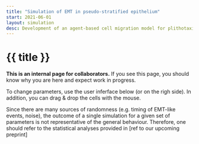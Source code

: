 ```yaml
---
title: "Simulation of EMT in pseudo-stratified epithelium"
start: 2021-06-01
layout: simulation
desc: Development of an agent-based cell migration model for plithotaxis.
---
```


# {{ title }}

**This is an internal page for collaborators.** 
If you see this page, you should know why you are here and expect work in progress.

To change parameters, use the user inferface below (or on the righ side). In addition, you can drag & drop the cells with the mouse.

<span class="text-red-600">
Since there are many sources of randomness (e.g. timing of EMT-like events, noise), the outcome of a single simulation for a given set of parameters is not representative of the general behaviour. Therefore, one should refer to the statistical analyses provided in [ref to our upcoming preprint]</span>

<div class="grid md:grid-cols-3 gap-4 grid-cols-2 mx-auto">

<div id="sim_div" class="col-span-2">
</div>
<div id="tp_container" class="col-span-1">
</div>
</div>

<div>

<script async defer>


    let sim_emt = function(p) {
        const parent = document.getElementById('sim_div');
        const pv = p5.Vector;

        const aspect = 16/9;
        const bg_col = p.color(30,30,30);

        // Units: space: 5e-6m | h

        let pcontrol = {
            speed: 1.0,
            preset: ""
        };

        let plts = {

        };

        const params_def = {
            general: {
                t_end: 96,
                dt: 0.1, 
                random_seed: 0,
                init_basal_junction_dist: 0.3,
                N_init: 30,
                N_max: 70,
                N_emt: 2,
                w_init: 10,
                h_init: 10,
                mu: 0.2,
                n_substeps: 20,
                alg_dt: 0.01,
                w_screen: 25,
                h_screen: 20,
                p_div_out: 0.8,
            },
            cell_prop: {
                apical_junction_init: 0.3,
                max_basal_junction_dist: 1.0,
                basal_daming_ratio: 1.0,
                cytos_init: 0.3,
                diffusion: 0.1,

            },
            cell_types: {
                control: {
                    name: 'control',
                    R_hard: 0.3, 
                    R_hard_div: 0.7, 
                    R_soft: 1.0,
                    color: p.color(30, 100, 20),
                    dur_G2: 0.5,
                    dur_mitosis: 0.5,
                    k_apical_junction: 1.0,
                    k_cytos: 5.0,
                    running_speed: 1.0,
                    stiffness_apical_apical: 5.0,
                    stiffness_nuclei_apical: 2.0,
                    stiffness_nuclei_basal: 2.0,
                    stiffness_repulsion: 1.0,
                    stiffness_straightness: 15.0,
                    lifespan: {min: 10, max: 21},
                    INM: true,
                    events: {
                        time_A: {min:Infinity, max:Infinity},
                        time_B: {min:Infinity, max:Infinity},
                        time_S: {min:Infinity, max:Infinity},
                    }
                },
                emt: {
                    name: 'emt',
                    R_hard: 0.3, 
                    R_hard_div: 0.7, 
                    R_soft: 1.0,
                    color: p.color(150, 0, 0),
                    dur_G2: 0.5,
                    dur_mitosis: 0.5,
                    k_apical_junction: 1.0,
                    k_cytos: 5.0,
                    running_speed: 1.0,
                    stiffness_apical_apical: 5.0,
                    stiffness_nuclei_apical: 2.0,
                    stiffness_nuclei_basal: 2.0,
                    stiffness_repulsion: 1.0,
                    stiffness_straightness: 15.0,
                    lifespan: {min: 10, max: 21},
                    INM: false,
                    events: {
                        time_A: {min:6, max:24},
                        time_B: {min:6, max:24},
                        time_S: {min:6, max:24},
                    }
                }
            }
        };

        let params = Object.assign({}, params_def);

        function init_interface() {
                    
            const pane = new Tweakpane.Pane(
                {
                    title: "Simulation control",
                    container: document.getElementById('tp_container'),
                });
            pane.registerPlugin(TweakpaneEssentialsPlugin);

            
            const presets = pane.addInput(pcontrol , 'preset', 
                {
                    label: 'Load setup',
                    options: 
                    [
                        {text: "Two EMT cells (no INM)", value: 0},
                        {text: "Two EMT cells (with INM)", value: 1},
                        {text: "10 EMT cells (no INM)", value: 2},
                        {text: "10 EMT cells (with INM)", value: 3},
                    ]
                });

            presets.on('change', (ev) => {
                console.log(ev.value);
                Object.assign(params, params_def);
                switch(ev.value) {
                    case 1: 
                        params.general.N_emt = 2;
                        params.cell_types.emt.INM = true;
                        break;
                        
                    case 2: 
                        params.general.N_init = 40;
                        params.general.N_emt = 10;
                        params.cell_types.emt.INM = false;
                        break;
                        
                    case 3: 
                        params.general.N_init = 40;
                        params.general.N_emt = 10;
                        params.cell_types.emt.INM = true;
                        break;
                    default: break;
                }
                init();
                pane.refresh();

            });

            let btn = pane.addButton(
                {
                    title: 'Start simulation',                
                });

            btn.on('click', () => {
                init();
            });

            pane.addInput(pcontrol, 'speed', 
                {
                    label: 'Play speed [sim h/s]', min: 0.0, max: 2.0,
                });

            pane.addSeparator();


            let tabs = pane.addTab({
                pages: [
                    {title: 'EMT cells'},
                    {title: 'Control cells'},
                    {title: 'Stats'},
                ]
            });


            let tabP = tabs .pages[2];
            let tabA = tabs .pages[1];
            let tabU = tabs .pages[0];

            tabP.addMonitor(s.cells, 'length', {
                label: "#cells",
                view: 'graph',
                interval: 1000,
                min: 0,
                max: params.general.N_max + 1,
            });

            tabA.addInput(params.cell_types.control, 'lifespan',
            {
                label: 'Lifespan [h]', min: 5.0, max: 40, step: 1.0
            });


            tabA.addInput(params.cell_types.control, 'INM',
            {
                label: 'Interkinetic nuclear migration'
            });

            tabA.addInput(params.cell_types.control, 'stiffness_repulsion',
                {
                    label: 'Stiffness: Cell repulsion', min: 0.0, max: 5, step: 0.1
                });
                
            tabA.addInput(params.cell_types.control, 'stiffness_straightness',
                {
                    label: 'Stiffness: Straightness factor', min: 0.0, max: 20, step: 0.1
                });

            tabA.addInput(params.cell_types.control, 'stiffness_nuclei_apical',
                {
                    label: 'Stiffness: Apical cytoskeleton', min: 1.0, max: 10, step: 0.1
                });

            tabA.addInput(params.cell_types.control, 'stiffness_nuclei_basal',
                {
                    label: 'Stiffness: Basal cytoskeleton', min: 1.0, max: 10, step: 0.1
                });

            tabA.addInput(params.cell_types.control, 'stiffness_apical_apical',
            {
                label: 'Stiffness: Apical-apical springs', min: 1.0, max: 10, step: 0.1
            });

            
            tabU.addInput(params.cell_types.emt, 'INM',
            {
                label: 'Interkinetic nuclear migration'
            });


            const tabUR = tabU.addFolder({
                title: 'Changes of the time of EMT requires restart of the simulation:',
                expanded: true,   // optional
            });

            tabUR.addInput(params.cell_types.emt.events, 'time_A',
            {
                label: 'EMT event: Loss apical adhesion [h]', min: 6.0, max: 24, step: 3
            });

            tabUR.addInput(params.cell_types.emt.events, 'time_B',
            {
                label: 'EMT event: Loss basal adhesion [h]', min: 6.0, max: 24, step: 3
            });
            
            /*tabU.addInput(params.cell_types.emt.events, 'time_S',
            {
                label: 'EMT event: Loss polarity [h]', min: 6.0, max: 24, step: 3
            });*/
        }
        

        let s = {
            cells: [],
            ap_links: [],
            ba_links: [],
            t: 0.0,
        };


        class Cell {
            constructor(params, s, x_init, ct = params.cell_types.control, parent = undefined) {

                const w = params.general.w_init;
                const h = params.general.h_init;

                this.type = ct;

                
                this.f = p.createVector(0.0, 0.0);
                this.fA = p.createVector(0.0, 0.0);
                this.fB = p.createVector(0.0, 0.0);

                this.col = ct.color;
                this.R_soft = ct.R_soft;
                this.R_hard = ct.R_hard;

                this.eta_A = h/2;
                this.eta_B = h/2;

                this.has_A = true;
                this.has_B = true;

                this.phase = 0; // 1 = G2, 2 = mitosis
                const max_age = p.random( ct.lifespan.min, ct.lifespan.max );

                if( parent === undefined ) {
                    this.pos = x_init.copy();
                    this.A = p.createVector( this.pos.x, h);
                    this.B = p.createVector( this.pos.x, 0);

                    this.birth_time = s.t - p.random(0, max_age);
                    this.division_time = this.birth_time + max_age;

                    this.time_A = p.random(ct.events.time_A.min, ct.events.time_A.max);
                    this.time_B = p.random(ct.events.time_B.min, ct.events.time_B.max);
                    this.time_S = p.random(ct.events.time_S.min, ct.events.time_S.max);
                } else {
                    this.pos = x_init.copy();
                    this.A = parent.A.copy();
                    this.B = parent.B.copy();
                    
                    this.birth_time = s.t;
                    this.division_time = this.birth_time + max_age;
                    
                    this.time_A = parent.time_A;
                    this.time_B = parent.time_B;
                    this.time_S = parent.time_S;

                    this.has_A = parent.has_A;
                    this.has_B = parent.has_B;

                    this.eta_A = parent.eta_A;
                    this.eta_B = parent.eta_B;
                }

                this.pos_last = this.pos.copy();
                this.dir = p.createVector(0,0);
            }

            draw() {

                this.dir.set(this.pos_last);
                this.dir.sub(this.pos);
                this.dir.mult(1/(params.general.dt));
                this.pos_last.set(this.pos.x, this.pos.y);

                p.noStroke();
                p.fill(p.red(this.col), p.green(this.col), p.blue(this.col), 100);
                // p.circle(this.pos.x, this.pos.y, 2*this.R_soft);
                const angle = this.dir.heading();
                const F = this.dir.mag();
                p.translate(this.pos.x, this.pos.y);
                p.rotate(angle);

                let v = 0;
                const Fmin = 0.9;
                const Fmax = 2.0;
                const vmax = 0.3;
                if( F > Fmin ) {
                    if ( F < Fmax) {
                        const x = (F-Fmin)/(Fmax-Fmin);
                        v = vmax*p.exp(-1/(1-x*x*x*x));
                    }
                    else {
                        v = vmax;
                    }
                }
                p.ellipseMode(p.CENTER);
                p.ellipse(0, 0, (1+v)*2*this.R_soft, (1-v)*2*this.R_soft);
                p.rotate(-angle);
                p.translate(-this.pos.x, -this.pos.y);

                p.fill(p.red(this.col), p.green(this.col), p.blue(this.col));
                p.circle(this.pos.x, this.pos.y, 2*this.R_hard);
                
                
                p.fill(150,20,20);
                p.circle(this.A.x, this.A.y, 0.1);
                
                p.fill(0,0,0);
                p.circle(this.B.x, this.B.y, 0.1);

                p.stroke(100,50,0,50);
                p.strokeWeight(0.05);
                p.line(this.A.x, this.A.y, this.pos.x, this.pos.y );
                p.line(this.B.x, this.B.y, this.pos.x, this.pos.y );
            }

        };

        

        function init() {
            s.cells.length = 0;
            s.t = 0;
            s.ap_links.length = 0;
            s.ba_links.length = 0;

            const N =  params.general.N_init;
            const i_emt = p.round( (N - params.general.N_emt) / 2 );
            const j_emt = i_emt + params.general.N_emt;

            const w = params.general.w_init;
            const h = params.general.h_init;

            const X_init = [];
            for( let i = 0; i < N; ++i ) {
                X_init[i] = p.createVector( p.random(-w/2, w/2), p.random(h/3, 2*h/3 ) );
            }
            X_init.sort( (a,b) => ( a.x > b.x ) );


            for( let i = 0; i < N; ++i ) {
                if( i < i_emt || i >= j_emt ) {
                    s.cells[i] = new Cell(params, s, X_init[i]);
                } else {
                    s.cells[i] = new Cell(params, s, X_init[i], params.cell_types.emt);
                }
            }



            for( let i = 0; i < s.cells.length; ++i ) {
                s.cells[i].A.x = -w/2 + w * (i/s.cells.length);
                s.cells[i].B.x = -w/2 + w * (i/s.cells.length);
            }

            for( let i = 0; i < s.cells.length - 1; ++i ) {
                s.ap_links[i] = {l: i, r: i+1};
                s.ba_links[i] = {l: i, r: i+1};
            }

            s.t = 0.0;
        }


        function timeStep() {

            //dt = p.min(p.deltaTime, 100) / 1000 * 60 * p_def.speed_factor / p1.n_substeps;

            const pg = params.general;
            const ct = params.cell_types.control;
            const cp = params.cell_prop;


            let dt = pg.dt * pcontrol.speed;

            // update time dynamics 
            for (let i = 0; i < s.cells.length; ++i) {
                const ci = s.cells[i];

                // update cell phase 
                if ( s.t < ci.division_time - ci.type.dur_G2 - ci.type.dur_mitosis ) {
                    ci.phase = 0;
                } else {
                    if ( s.t < ci.division_time - ci.type.dur_mitosis ) {
                        ci.phase = 1;
                    } else {
                        if ( s.t < ci.division_time ) {
                            ci.phase = 2;
                        } else {
                            ci.phase = 3;
                        }
                    }
                }
            }

            // perform cell division
            for (let i = 0; i < s.cells.length; ++i) {
                let ci = s.cells[i];
                if( ci.phase == 3 ) {
                    if ( ci.type.name == 'emt' ) {
                        // reset cell cycle
                        s.cells[i] = new Cell(params, s, ci.pos, ci.type, ci); 
                    } else {
                        if( p.random(0,1) < pg.p_div_out || s.cells.length > pg.N_max ) {
                            // one offsprings
                            s.cells[i] = new Cell(params, s, ci.pos, ci.type, ci); 
                        } else {
                            // two offsprings
                            
                            s.cells[i] = new Cell(params, s, ci.pos, ci.type, ci); 
                            ci = s.cells[i];
                            s.cells[s.cells.length] = new Cell(params, s, ci.pos, ci.type, ci);
                            const cj = s.cells[s.cells.length-1];
                            ci.pos.x -= 0.05 * ci.R_soft;
                            cj.pos.x += 0.05 * ci.R_soft;
                            ci.A.x -= 0.05 * ci.R_soft;
                            cj.A.x += 0.05 * ci.R_soft;
                            ci.B.x -= 0.05 * ci.R_soft;
                            cj.B.x += 0.05 * ci.R_soft;

                            // recover the tissue 
                            for( let e = 0; e < s.ap_links.length; ++e ) {
                                const con = s.ap_links[e];
                                if( i == con.l ) {
                                    con.l = s.cells.length - 1;
                                }
                            }
                            s.ap_links[s.ap_links.length] = {l:i, r:s.cells.length-1};

                            for( let e = 0; e < s.ba_links.length; ++e ) {
                                const con = s.ba_links[e];
                                if( i == con.l ) {
                                    con.l = s.cells.length - 1;
                                }
                            }
                            s.ba_links[s.ba_links.length] = {l:i, r:s.cells.length-1};
                        }
                        // perform cell division
                    }
                }
            }

            
            for (let i = 0; i < s.cells.length; ++i) {
                const ci = s.cells[i];

                // lose apical adhesion
                if( s.t <= ci.time_A && s.t + dt > ci.time_A  ) {
                    ci.has_A = false;
                                    
                    const inds = [];
                    let new_con = {l: 0, r: 0};
                    for(let e = 0; e < s.ap_links.length; ++e) {
                        const con = s.ap_links[e];
                        if ( con.l == i ) { inds.push(e); new_con.r = con.r; };
                        if ( con.r == i ) { inds.push(e); new_con.l = con.l; };
                    }

                    if( inds.length == 1 ) {
                        s.ap_links.splice(inds[0], 1);
                    }

                    if( inds.length == 2 ) {
                        inds.sort((a,b) => (b - a));
                        s.ap_links.splice(inds[0], 1);
                        s.ap_links.splice(inds[1], 1);
                        s.ap_links.push(new_con);
                    }
                }                    
                
                // lose basal adhesion
                if( s.t <= ci.time_B && s.t + dt > ci.time_B  ) {
                    ci.has_B = false;
                                    
                    const inds = [];
                    let new_con = {l: 0, r: 0};
                    for(let e = 0; e < s.ba_links.length; ++e) {
                        const con = s.ba_links[e];
                        if ( con.l == i ) { inds.push(e); new_con.r = con.r; };
                        if ( con.r == i ) { inds.push(e); new_con.l = con.l; };
                    }

                    if( inds.length == 1 ) {
                        s.ba_links.splice(inds[0], 1);
                    }

                    if( inds.length == 2 ) {
                        inds.sort((a,b) => (b - a));
                        s.ba_links.splice(inds[0], 1);
                        s.ba_links.splice(inds[1], 1);
                        s.ba_links.push(new_con);
                    }
                }
            }

            for (let i = 0; i < s.cells.length; ++i) {
                const ci = s.cells[i];
                    
                // drl = desired rest length
                let apical_drl = 0.0;
                let basal_drl = 0.0;

                const distAX = pv.dist(ci.pos, ci.A);
                const distBX = pv.dist(ci.pos, ci.B);
                let distAB = 0.0;

                const phase_mode = ci.phase + ( ci.type.INM ? 0 : 10 );

                switch( phase_mode ) {
                    case 1: 
                        distAB = pv.dist(ci.A, ci.B);
                        apical_drl = 0.0;
                        basal_drl = p.max( 0, distAB - 2*ci.R_soft );
                    break;

                    case 2: 
                        distAB = pv.dist(ci.A, ci.B);
                        apical_drl = 0.0;
                        basal_drl = p.max( 0, distAB - 2*ci.R_soft );
                    break;
                    
                    default: 
                        apical_drl = p.max( 0, distAX - ci.R_soft );
                        basal_drl  = p.max( 0, distBX - ci.R_soft );
                }

                
                if( ci.phase == 1 ) {
                        ci.R_hard = ci.type.R_hard_div;
                };

                if( !ci.has_A ) { apical_drl = 0.0; };
                if( !ci.has_B ) { basal_drl = 0.0; };

                ci.eta_A = p.exp(-dt * ci.type.k_cytos ) * (ci.eta_A - apical_drl) + apical_drl;                    
                ci.eta_B = p.exp(-dt * ci.type.k_cytos ) * (ci.eta_B - basal_drl) + basal_drl;
            }

            dt = pg.dt / pg.n_substeps * pcontrol.speed;

            for (let step = 0; step < pg.n_substeps; ++step) {

                s.t = s.t + dt;                 

                for (let i = 0; i < s.cells.length; ++i) {
                    s.cells[i].f.set(0,0);
                    s.cells[i].fA.set(-0.0,0);
                    s.cells[i].fB.set(0,0);
                }

                // cell cell repulsion
                for (let i = 0; i < s.cells.length; ++i) {
                    const ci = s.cells[i]; 
                    for (let j = 0; j < i; ++j) {
                        const xixj = pv.sub(s.cells[j].pos, s.cells[i].pos);
                        const d = xixj.mag();
                        const Rij = s.cells[i].R_soft + s.cells[j].R_soft;
                        if (d < Rij && d > Rij / 20) {
                            s.cells[i].f.add(pv.mult(xixj, -ci.type.stiffness_repulsion * (Rij - d) / d));
                            s.cells[j].f.sub(pv.mult(xixj, -ci.type.stiffness_repulsion * (Rij - d) / d));
                        }
                    }
                }

                for (let i = 0; i < s.cells.length; ++i) {
                    const ci = s.cells[i]; 

                    
                    // apical nuclei springs 
                    const ax = pv.sub(ci.pos, ci.A);
                    const al = ax.mag();
                    if( al > 0 ) {
                        const rl = ci.eta_A + ci.R_soft;
                        ci.f.sub(  pv.mult(ax, 2 * ci.type.stiffness_nuclei_apical * ( al - rl ) / (al*rl*rl) ) );
                        ci.fA.add( pv.mult(ax, 2 * ci.type.stiffness_nuclei_apical * ( al - rl ) / (al*rl*rl) ) );
                    }

                    
                    // basal nuclei springs 
                    const bx = pv.sub(ci.pos, ci.B);
                    const bl = bx.mag();
                    if( al > 0 ) {
                        const rl = ci.eta_B + ci.R_soft;
                        ci.f.sub(  pv.mult(bx, 2 * ci.type.stiffness_nuclei_basal * ( bl - rl ) / (bl*rl*rl) ) );
                        ci.fB.add( pv.mult(bx, 2 * ci.type.stiffness_nuclei_basal * ( bl - rl ) / (bl*rl*rl) ) );
                    }

                    // straightness 
                    const ax_bx = pv.dot(ax, bx);
                    if( ax_bx != 0.0 ){
                        const f = ci.type.stiffness_straightness / (al*bl);
                        
                        const dR = bx.copy();
                        dR.mult(-1.0); dR.add( pv.mult( ax, ax_bx/(al*al) ) ); dR.mult(f); 
                        const dS = ax.copy();
                        dS.mult(-1.0); dS.add( pv.mult( bx, ax_bx/(bl*bl) ) ); dS.mult(f);
                        ci.fA.sub(dR);
                        ci.f.add(dR);
                        ci.f.add(dS);
                        ci.fB.sub(dS);
                    }
                }

                for(let e = 0; e < s.ap_links.length; ++e) {
                    const ci = s.cells[ s.ap_links[e].l ];
                    const cj = s.cells[ s.ap_links[e].r ];
                    const aiaj = pv.sub(ci.A, cj.A);
                    aiaj.mult( 0.25*0.5*ci.type.stiffness_apical_apical );
                    ci.fA.sub( aiaj );
                    cj.fA.add( aiaj );
                }

                // integrate forces
                for (let i = 0; i < s.cells.length; ++i) {
                    const ci = s.cells[i];
                    // noise 
                    ci.pos.x += p.sqrt(dt) * cp.diffusion * p.randomGaussian()
                    ci.pos.y += p.sqrt(dt) * cp.diffusion * p.randomGaussian()

                    // add force
                    ci.pos.x += dt * ci.f.x / pg.mu;
                    ci.pos.y += dt * ci.f.y / pg.mu;

                    ci.A.x += dt * ci.fA.x / pg.mu;
                    ci.A.y += dt * ci.fA.y / pg.mu;
                    
                    ci.B.x += dt * ci.fB.x / pg.mu;

                    if( !ci.has_B ) {
                        ci.B.y += dt * ci.fB.y / pg.mu;
                    }
                }

                // handle constraints
                for (let i = 0; i < s.cells.length; ++i) {
                    for (let j = 0; j < i; ++j) {
                        const Rij = s.cells[i].R_hard + s.cells[j].R_hard;
                        const d = pv.dist(s.cells[i].pos, s.cells[j].pos) - Rij;
                        if (d < 0.0 && d != -Rij) {
                            const xixj = pv.sub(s.cells[i].pos, s.cells[j].pos);
                            xixj.mult(0.5 * d / (d + Rij));
                            s.cells[i].pos.sub(xixj);
                            s.cells[j].pos.add(xixj);
                        }
                    }
                }

                // fixed ordering of basal layer
                for( let e = 0; e < s.ba_links.length; ++e) {
                    const ci = s.cells[s.ba_links[e].l];
                    const cj = s.cells[s.ba_links[e].r];

                    const bij = cj.B.x - ci.B.x;
                    if( bij < 0 ) {
                        ci.B.x += bij/2;
                        cj.B.x -= bij/2;
                    } 
                }
                
                // maximal distance of basal points
                for( let e = 0; e < s.ba_links.length; ++e) {
                    const ci = s.cells[s.ba_links[e].l];
                    const cj = s.cells[s.ba_links[e].r];

                    const bij = cj.B.x - ci.B.x;
                    if( bij > cp.max_basal_junction_dist ) {
                        ci.B.x += (bij - cp.max_basal_junction_dist) / 2;
                        cj.B.x -= (bij - cp.max_basal_junction_dist) / 2;
                    } 
                }
            }
        }


        let sX = 1.0; 
        let sY = 1.0;
        let tX = 0.0;
        let tY = 0.0;

        let dragging = false; // Is the object being dragged?
        let dragIndex = -1;
        let offset;     // Mouseclick offset

        p.setup = function() {
            p.createCanvas(1280,768);
            p.windowResized();
            p.frameRate(25);
            init_interface();
            init();
        }

        p.draw = function() {
            
            const pg = params.general;

            // simulate 
            timeStep();


            // drag and drop 

            if (dragging && dragIndex >= 0 && dragIndex < s.cells.length) {
                s.cells[dragIndex].pos.x = p.mouseX / sX - tX;
                s.cells[dragIndex].pos.y = p.mouseY / sY - tY;
            }

            // prepare drawing 
            p.background(250,250,250);

            const scale_factor = (p.width/p.height) / aspect;
            const ws = pg.w_screen;
            const hs = pg.h_screen;
            const h  = pg.h_init;
            sX = p.width / ws * p.min(1, 1/scale_factor);
            sY = -p.height / hs * p.min(1, scale_factor);
            tX = ws/2;
            tY = -hs + (hs-h)/2 ;
            p.scale(sX,sY);
            p.translate(tX, tY);


            // draw tissue
            for( let i = 0; i < s.cells.length; ++i ) {
                s.cells[i].draw();
            }

            p.stroke(100,0,0,255);
            p.strokeWeight(0.05);
            for( let e = 0; e < s.ap_links.length; ++e) {
                const i = s.ap_links[e].r;
                const j = s.ap_links[e].l;
                p.line( s.cells[i].A.x, s.cells[i].A.y, s.cells[j].A.x, s.cells[j].A.y );
            }

            p.stroke(0,0,0,255);
            p.strokeWeight(0.05);
            for( let e = 0; e < s.ba_links.length; ++e) {
                const i = s.ba_links[e].r;
                const j = s.ba_links[e].l;
                p.line( s.cells[i].B.x, s.cells[i].B.y, s.cells[j].B.x, s.cells[j].B.y );
            }

            p.stroke(100,100,100);
            p.strokeWeight(0.1);
            p.line(ws/2 - 4, -0.1*hs, ws/2 - 2, -0.1*hs);

            
            p.scale(1,-1);
            p.noStroke();
            p.fill(0);
            p.textSize(16/p.max(sX,-sY));
            p.textAlign(p.LEFT, p.TOP);
            p.text("10 μm", ws/2 - 4, 0.1*hs);
            p.text("time: " + String(s.t.toFixed(2)) + " h", ws/2 - 4, 0.15*hs);

            p.fill(150,30,20);
            p.text("Apical side", ws/2 - 4, -0.75*hs);

            p.fill(0,0,0);
            p.text("Basal side", ws/2 - 4, 0.2*hs);

        }


        p.mousePressed = function () {
            mouse = p.createVector(p.mouseX / sX - tX, p.mouseY / sY - tY);
            const pg = params.general;

            if ( mouse.x < -pg.w_screen/2 || mouse.x > pg.w_screen/2 || mouse.y < 0 || mouse.y > pg.h_screen) { return; };

            let di;
            let dm = pg.w_screen + pg.h_screen;
            dragIndex = -1;
            for (let i = 0; i < s.cells.length; ++i) {
                di = mouse.dist(s.cells[i].pos);
                if (di < dm) {
                    dragIndex = i;
                    dm = di;
                }
            }

            if (dragIndex >= 0 && dragIndex < s.cells.length && dm <= s.cells[dragIndex].R_soft) {
                dragging = true;
            }
        }


        p.mouseReleased = function () {
            // Quit dragging
            dragging = false;
        }


        p.windowResized = function () {
            const height_proposal = parent.clientHeight;
            const width_proposal = parent.clientWidth;
            const aspect_proposal = width_proposal / height_proposal;
            p.resizeCanvas(width_proposal, height_proposal * aspect_proposal / aspect);
        }


    }

    let sim_emt_p5 = new p5(sim_emt, 'sim_div');

</script>

</div>

